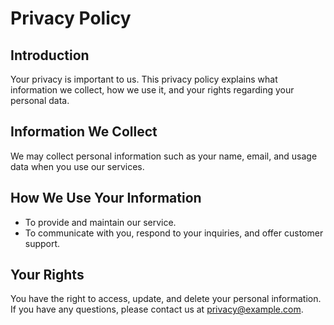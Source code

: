 # Privacy Policy

## Introduction

Your privacy is important to us. This privacy policy explains what information we collect, how we use it, and your rights regarding your personal data.

## Information We Collect

We may collect personal information such as your name, email, and usage data when you use our services.

## How We Use Your Information

-   To provide and maintain our service.
-   To communicate with you, respond to your inquiries, and offer customer support.

## Your Rights

You have the right to access, update, and delete your personal information. If you have any questions, please contact us at privacy@example.com.
